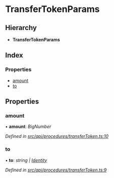 # TransferTokenParams

## Hierarchy

* **TransferTokenParams**

## Index

### Properties

* [amount](transfertokenparams.md#amount)
* [to](transfertokenparams.md#to)

## Properties

### amount

• **amount**: _BigNumber_

_Defined in_ [_src/api/procedures/transferToken.ts:10_](https://github.com/PolymathNetwork/polymesh-sdk/blob/da32f46a/src/api/procedures/transferToken.ts#L10)

### to

• **to**: _string \|_ [_Identity_](../classes/identity.md)

_Defined in_ [_src/api/procedures/transferToken.ts:9_](https://github.com/PolymathNetwork/polymesh-sdk/blob/da32f46a/src/api/procedures/transferToken.ts#L9)

